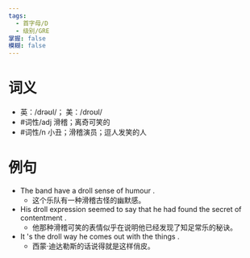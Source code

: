 ```yaml
---
tags:
  - 首字母/D
  - 级别/GRE
掌握: false
模糊: false
---
```

# 词义
- 英：/drəʊl/； 美：/droʊl/
- #词性/adj  滑稽；离奇可笑的
- #词性/n  小丑；滑稽演员；逗人发笑的人
# 例句
- The band have a droll sense of humour .
	- 这个乐队有一种滑稽古怪的幽默感。
- His droll expression seemed to say that he had found the secret of contentment .
	- 他那种滑稽可笑的表情似乎在说明他已经发现了知足常乐的秘诀。
- It 's the droll way he comes out with the things .
	- 西蒙·迪达勒斯的话说得就是这样俏皮。
